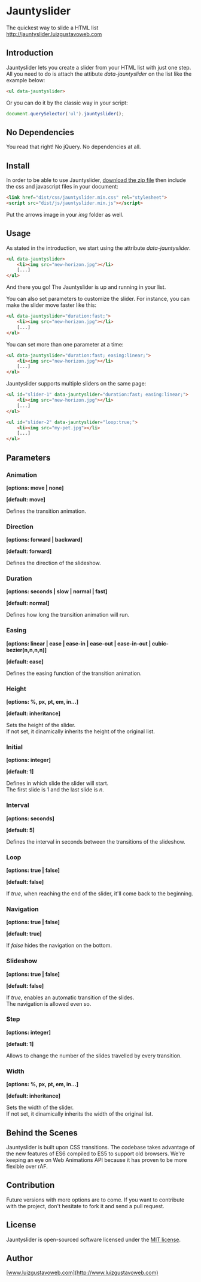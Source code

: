 # Jauntyslider
The quickest way to slide a HTML list<br>http://jauntyslider.luizgustavoweb.com

## Introduction
Jauntyslider lets you create a slider from your HTML list with just one step. All you need to do is attach the attibute *data-jauntyslider* on the  list like the example below:

```html
<ul data-jauntyslider>
```

Or you can do it by the classic way in your script:

```js
document.querySelector('ul').jauntyslider();
```

## No Dependencies
You read that right! No jQuery. No dependencies at all.<br>

## Install
In order to be able to use Jauntyslider, [download the zip file](https://github.com/lgustavoms/jauntyslider/archive/master.zip) then include the css and javascript files in your document:

```html
<link href="dist/css/jauntyslider.min.css" rel="stylesheet">
<script src="dist/js/jauntyslider.min.js"></script>
```

Put the arrows image in your *img* folder as well.

## Usage
As stated in the introduction, we start using the attribute *data-jauntyslider*.

```html
<ul data-jauntyslider>
	<li><img src="new-horizon.jpg"></li>
	[...]
</ul>
```

And there you go! The Jauntyslider is up and running in your list.

You can also set parameters to customize the slider. For instance, you can make the slider move faster like this:

```html
<ul data-jauntyslider="duration:fast;">
	<li><img src="new-horizon.jpg"></li>
	[...]
</ul>
```

You can set more than one parameter at a time:

```html
<ul data-jauntyslider="duration:fast; easing:linear;">
	<li><img src="new-horizon.jpg"></li>
	[...]
</ul>
```

Jauntyslider supports multiple sliders on the same page:

```html
<ul id="slider-1" data-jauntyslider="duration:fast; easing:linear;">
	<li><img src="new-horizon.jpg"></li>
	[...]
</ul>

<ul id="slider-2" data-jauntyslider="loop:true;">
	<li><img src="my-pet.jpg"></li>
	[...]
</ul>
```

## Parameters

### Animation

**[options: move | none]**

**[default: move]**

Defines the transition animation.

### Direction

**[options: forward | backward]**

**[default: forward]**

Defines the direction of the slideshow.

### Duration

**[options: seconds | slow | normal | fast]**

**[default: normal]**

Defines how long the transition animation will run.

### Easing

**[options: linear | ease | ease-in | ease-out | ease-in-out | cubic-bezier(n,n,n,n)]**

**[default: ease]**

Defines the easing function of the transition animation.

### Height

**[options: %, px, pt, em, in...]**

**[default: inheritance]**

Sets the height of the slider.<br>
If not set, it dinamically inherits the height of the original list.

### Initial

**[options: integer]**

**[default: 1]**

Defines in which slide the slider will start.<br>
The first slide is 1 and the last slide is *n*.

### Interval

**[options: seconds]**

**[default: 5]**

Defines the interval in seconds between the transitions of the slideshow.

### Loop

**[options: true | false]**

**[default: false]**

If *true*, when reaching the end of the slider, it'll come back to the beginning.

### Navigation

**[options: true | false]**

**[default: true]**

If *false* hides the navigation on the bottom.

### Slideshow

**[options: true | false]**

**[default: false]**

If *true*, enables an automatic transition of the slides.<br>
The navigation is allowed even so.

### Step

**[options: integer]**

**[default: 1]**

Allows to change the number of the slides travelled by every transition.

### Width

**[options: %, px, pt, em, in...]**

**[default: inheritance]**

Sets the width of the slider.<br>
If not set, it dinamically inherits the width of the original list.

## Behind the Scenes
Jauntyslider is built upon CSS transitions. The codebase takes advantage of the new features of ES6 compiled to ES5 to support old browsers. We're keeping an eye on Web Animations API because it has proven to be more flexible over rAF.

## Contribution
Future versions with more options are to come. If you want to contribute with the project, don't hesitate to fork it and send a pull request.<br>

## License
Jauntyslider is open-sourced software licensed under the [MIT license](http://opensource.org/licenses/MIT).

## Author
[www.luizgustavoweb.com](http://www.luizgustavoweb.com)
